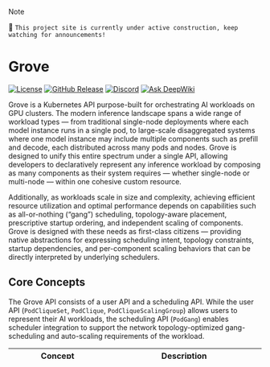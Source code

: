 > [!NOTE]
>
> :construction_worker: `This project site is currently under active construction, keep watching for announcements!`

# Grove

[![License](https://img.shields.io/badge/License-Apache_2.0-blue.svg)](https://opensource.org/licenses/Apache-2.0)
[![GitHub Release](https://img.shields.io/github/v/release/ai-dynamo/grove)](https://github.com/ai-dynamo/grove/releases/latest)
[![Discord](https://dcbadge.limes.pink/api/server/D92uqZRjCZ?style=flat)](https://discord.gg/D92uqZRjCZ)
[![Ask DeepWiki](https://deepwiki.com/badge.svg)](https://deepwiki.com/ai-dynamo/grove)

Grove is a Kubernetes API purpose-built for orchestrating AI workloads on GPU clusters. The modern inference landscape spans a wide range of workload types — from traditional single-node deployments where each model instance runs in a single pod, to large-scale disaggregated systems where one model instance may include multiple components such as prefill and decode, each distributed across many pods and nodes. Grove is designed to unify this entire spectrum under a single API, allowing developers to declaratively represent any inference workload by composing as many components as their system requires — whether single-node or multi-node — within one cohesive custom resource.

Additionally, as workloads scale in size and complexity, achieving efficient resource utilization and optimal performance depends on capabilities such as all-or-nothing (“gang”) scheduling, topology-aware placement, prescriptive startup ordering, and independent scaling of components. Grove is designed with these needs as first-class citizens — providing native abstractions for expressing scheduling intent, topology constraints, startup dependencies, and per-component scaling behaviors that can be directly interpreted by underlying schedulers.

## Core Concepts

The Grove API consists of a user API and a scheduling API. While the user API (`PodCliqueSet`, `PodClique`, `PodCliqueScalingGroup`) allows users to represent their AI workloads, the scheduling API (`PodGang`) enables scheduler integration to support the network topology-optimized gang-scheduling and auto-scaling requirements of the workload.

| Concept                                                             | Description                                                                                                                                                                                              |
|---------------------------------------------------------------------|----------------------------------------------------------------------------------------------------------------------------------------------------------------------------------------------------------|
| [PodCliqueSet](operator/api/core/v1alpha1/podcliqueset.go)          | The top-level Grove object that defines a group of components managed and colocated together. Also supports autoscaling with topology aware spread of PodCliqueSet replicas for availability.            |
| [PodClique](operator/api/core/v1alpha1/podclique.go)                | A group of pods representing a specific role (e.g., leader, worker, frontend). Each clique has an independent configuration and supports custom scaling logic.                                           |
| [PodCliqueScalingGroup](operator/api/core/v1alpha1/scalinggroup.go) | A set of PodCliques that scale and are scheduled together as a gang. Ideal for tightly coupled roles like prefill leader and worker.                                                                               |
| [PodGang](scheduler/api/core/v1alpha1/podgang.go)                   | The scheduler API that defines a unit of gang-scheduling. A PodGang is a collection of groups of similar pods, where each pod group defines a minimum number of replicas guaranteed for gang-scheduling. |


## Key Capabilities

- **Declarative composition of Role-Based Pod Groups**
  `PodCliqueSet` API provides users a capability to declaratively compose tightly coupled group of pods with explicit role based logic, e.g. disaggregated roles in a model serving stack such as `prefill`, `decode` and `routing`.
- **Flexible Gang Scheduling**
  `PodClique`'s and `PodCliqueScalingGroup`s allow users to specify flexible gang-scheduling requirements at multiple levels within a `PodCliqueSet` to prevent resource deadlocks.
- **Multi-level Horizontal Auto-Scaling**
  Supports pluggable horizontal auto-scaling solutions to scale `PodCliqueSet`, `PodClique` and `PodCliqueScalingGroup` custom resources.
- **Network Topology-Aware Scheduling**
  Allows specifying network topology pack and spread constraints to optimize for both network performance and service availability.
- **Custom Startup Dependencies**
  Prescribe the order in which the `PodClique`s must start in a declarative specification. Pod startup is decoupled from pod creation or scheduling.
- **Resource-Aware Rolling Updates**
  Supports reuse of resource reservations of `Pod`s during updates in order to preserve topology-optimized placement.

## Example Use Cases

- **Multi-Node, Disaggregated Inference for large models** ***(DeepSeek-R1, Llama-4-Maverick)*** : [Visualization](docs/assets/multinode-disaggregated.excalidraw.png)
- **Single-Node, Disaggregated Inference** : [Visualization](docs/assets/singlenode-disaggregated.excalidraw.png)
- **Agentic Pipeline of Models** : [Visualization](docs/assets/agentic-pipeline.excalidraw.png)
- **Standard Aggregated Single Node or Single GPU Inference** : [Visualization](docs/assets/singlenode-aggregated.excalidraw.png)

## Getting Started

You can get started with the Grove operator by following our [installation guide](docs/installation.md).

## Roadmap

### 2025 Priorities

Update: We are aligning our release schedule with [Nvidia Dynamo](https://github.com/ai-dynamo/dynamo) to ensure seamless integration. Once our release cadence (e.g., weekly, monthly) is finalized, it will be reflected here.

**Release v0.1.0** *(ETA: Mid September 2025)*
- Grove v1alpha1 API
- Hierarchical Gang Scheduling and Gang Termination
- Multi-Level Horizontal Auto-Scaling
- Startup Ordering
- Rolling Updates

**Release v0.2.0** *(ETA: October 2025)*
- Topology-Aware Scheduling
- Resource-Optimized Rolling Updates

**Release v0.3.0** *(ETA: November 2025)*
- Multi-Node NVLink Auto-Scaling Support

## Contributions

Please read the [contribution guide](CONTRIBUTING.md) before creating you first PR!

## Community, Discussion, and Support

Grove is an open-source project and we welcome community engagement!

Please feel free to start a [discussion thread](https://github.com/ai-dynamo/grove/discussions) if you want to discuss a topic of interest.

In case, you have run into any issue or would like a feature enhancement, please create a [GitHub Issue](https://github.com/ai-dynamo/grove/issues) with the appropriate tag.

To directly reach out to the Grove user and developer community, please join the [NVIDIA Dynamo Discord server](https://discord.gg/D92uqZRjCZ), or [Grove mailing list](https://groups.google.com/g/grove-k8s).
